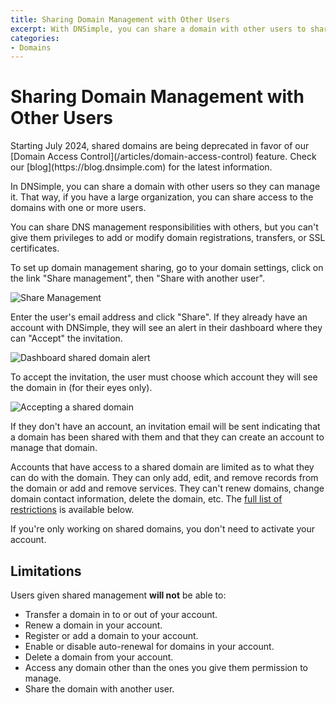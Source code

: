 ```yaml
---
title: Sharing Domain Management with Other Users
excerpt: With DNSimple, you can share a domain with other users to share management.
categories:
- Domains
---
```


# Sharing Domain Management with Other Users

<info>
Starting July 2024, shared domains are being deprecated in favor of our [Domain Access Control](/articles/domain-access-control) feature. Check our [blog](https://blog.dnsimple.com) for the latest information.
</info>

In DNSimple, you can share a domain with other users so they can manage it. That way, if you have a large organization, you can share access to the domains with one or more users.

You can share DNS management responsibilities with others, but you can't give them privileges to add or modify domain registrations, transfers, or SSL certificates.

To set up domain management sharing, go to your domain settings, click on the link "Share management", then "Share with another user".

![Share Management](/files/share-management-card.png)

Enter the user's email address and click "Share". If they already have an account with DNSimple, they will see an alert in their dashboard where they can "Accept" the invitation. 

![Dashboard shared domain alert](/files/shared-domain-dashboard-alert.png)

To accept the invitation, the user must choose which account they will see the domain in (for their eyes only).

![Accepting a shared domain](/files/shared-domain-accept.png)

If they don't have an account, an invitation email will be sent indicating that a domain has been shared with them and that they can create an account to manage that domain.

Accounts that have access to a shared domain are limited as to what they can do with the domain. They can only add, edit, and remove records from the domain or add and remove services. They can't renew domains, change domain contact information, delete the domain, etc. The [full list of restrictions](#limitations) is available below.

If you're only working on shared domains, you don't need to activate your account.

## Limitations

Users given shared management **will not** be able to:

- Transfer a domain in to or out of your account.
- Renew a domain in your account.
- Register or add a domain to your account.
- Enable or disable auto-renewal for domains in your account.
- Delete a domain from your account.
- Access any domain other than the ones you give them permission to manage.
- Share the domain with another user.
